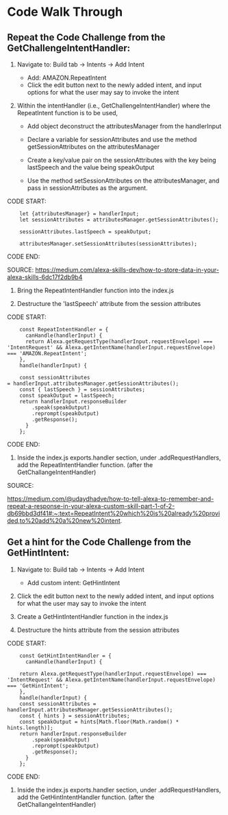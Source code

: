 # Code Walk Through

## Repeat the Code Challenge from the GetChallengeIntentHandler:

1. Navigate to: Build tab → Intents → Add Intent

    - Add: AMAZON.RepeatIntent
    - Click the edit button next to the newly added intent, and input options for what the user may say to invoke the intent

2. Within the intentHandler (i.e., GetChallengeIntentHandler) where the RepeatIntent function is to be used,

    - Add object deconstruct the attributesManager from the handlerInput

    - Declare a variable for sessionAttributes and use the method getSessionAttributes on the attributesManager

    - Create a key/value pair on the sessionAttributes with the key being lastSpeech and the value being speakOutput

    - Use the method setSessionAttributes on the attributesManager, and pass in sessionAttributes as the argument.

CODE START:

        let {attributesManager} = handlerInput;
        let sessionAttributes = attributesManager.getSessionAttributes();

        sessionAttributes.lastSpeech = speakOutput;

        attributesManager.setSessionAttributes(sessionAttributes);

CODE END:

SOURCE: <https://medium.com/alexa-skills-dev/how-to-store-data-in-your-alexa-skills-6dc17f2db9b4>

1. Bring the RepeatIntentHandler function into the index.js

2. Destructure the 'lastSpeech' attribute from the session attributes

CODE START:

        const RepeatIntentHandler = {
          canHandle(handlerInput) {
          return Alexa.getRequestType(handlerInput.requestEnvelope) ===   'IntentRequest' && Alexa.getIntentName(handlerInput.requestEnvelope) === 'AMAZON.RepeatIntent';
        },
        handle(handlerInput) {

        const sessionAttributes = handlerInput.attributesManager.getSessionAttributes(); 
        const { lastSpeech } = sessionAttributes;
        const speakOutput = lastSpeech;
        return handlerInput.responseBuilder
            .speak(speakOutput)
            .reprompt(speakOutput)
            .getResponse();
          }
        };

CODE END:

1. Inside the index.js exports.handler section, under .addRequestHandlers, add the RepeatIntentHandler function. (after the GetChallangeIntentHandler)

SOURCE:

<https://medium.com/@udaydhadve/how-to-tell-alexa-to-remember-and-repeat-a-response-in-your-alexa-custom-skill-part-1-of-2-db69bbd3df41#:~:text=RepeatIntent%20which%20is%20already%20provided,to%20add%20a%20new%20intent>.

## Get a hint for the Code Challenge from the GetHintIntent:

1. Navigate to: Build tab → Intents → Add Intent

    - Add custom intent: GetHintIntent

2. Click the edit button next to the newly added intent, and input options for what the user may say to invoke the intent

3. Create a GetHintIntentHandler function in the index.js

4. Destructure the hints attribute from the session attributes

CODE START:

        const GetHintIntentHandler = {
          canHandle(handlerInput) {

        return Alexa.getRequestType(handlerInput.requestEnvelope) === 'IntentRequest' && Alexa.getIntentName(handlerInput.requestEnvelope) === 'GetHintIntent';
        },
        handle(handlerInput) {
        const sessionAttributes = handlerInput.attributesManager.getSessionAttributes(); 
        const { hints } = sessionAttributes;
        const speakOutput = hints[Math.floor(Math.random() * hints.length)];
        return handlerInput.responseBuilder
            .speak(speakOutput)
            .reprompt(speakOutput)
            .getResponse();
          }
        };

CODE END:

1. Inside the index.js exports.handler section, under .addRequestHandlers, add the GetHintIntentHandler function. (after the GetChallangeIntentHandler)
